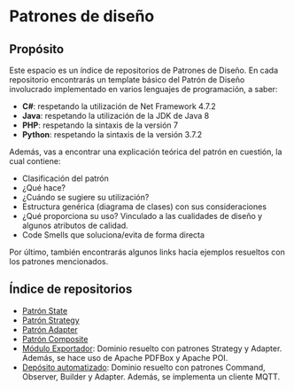 # Patrones de diseño

## Propósito
Este espacio es un índice de repositorios de Patrones de Diseño.
En cada repositorio encontrarás un template básico del Patrón de Diseño involucrado implementado en varios lenguajes de programación, a saber:

- **C#**: respetando la utilización de Net Framework 4.7.2
- **Java**: respetando la utilización de la JDK de Java 8
- **PHP**: respetando la sintaxis de la versión 7
- **Python**: respetando la sintaxis de la versión 3.7.2

Además, vas a encontrar una explicación teórica del patrón en cuestión, la cual contiene:
- Clasificación del patrón
- ¿Qué hace?
- ¿Cuándo se sugiere su utilización?
- Estructura genérica (diagrama de clases) con sus consideraciones
- ¿Qué proporciona su uso? Vinculado a las cualidades de diseño y algunos atributos de calidad.
- Code Smells que soluciona/evita de forma directa

Por último, también encontrarás algunos links hacia ejemplos resueltos con los patrones mencionados.

## Índice de repositorios
- [Patrón State](https://github.com/sistemadual-ahk/dds2-patron-state "Patrón State")
- [Patrón Strategy](https://github.com/sistemadual-ahk/dds2-patron-strategy "Patrón Strategy")
- [Patrón Adapter](https://github.com/sistemadual-ahk/dds2-patron-adapter "Patrón Adapter")
- [Patrón Composite](https://github.com/sistemadual-ahk/dds2-patron-composite "Patrón Composite")
- [Módulo Exportador](https://github.com/dds-utn/modulo-exportador "Módulo exportador"): Dominio resuelto con patrones Strategy y Adapter. Además, se hace uso de Apache PDFBox y Apache POI.
- [Depósito automatizado](https://github.com/dds-utn/deposito-automatizado "Depósito automatizado"): Dominio resuelto con patrones Command, Observer, Builder y Adapter. Además, se implementa un cliente MQTT.
